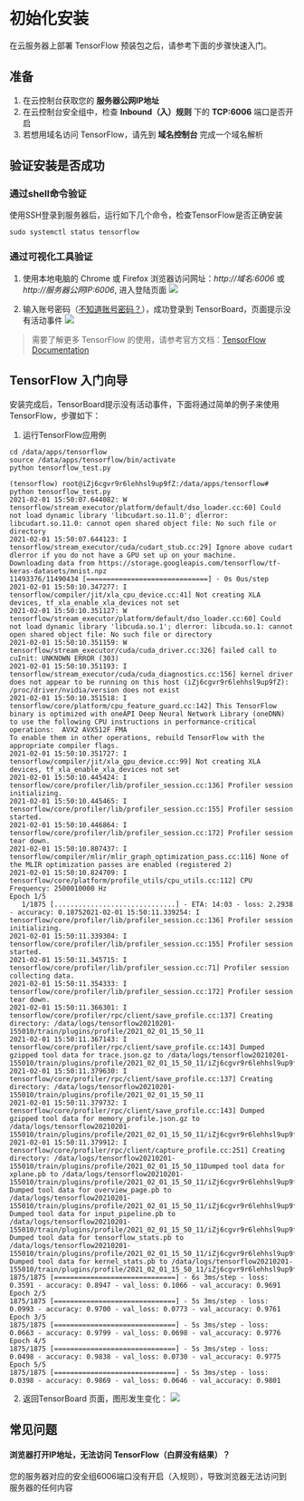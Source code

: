 # 初始化安装

在云服务器上部署 TensorFlow 预装包之后，请参考下面的步骤快速入门。

## 准备

1. 在云控制台获取您的 **服务器公网IP地址** 
2. 在云控制台安全组中，检查 **Inbound（入）规则** 下的 **TCP:6006** 端口是否开启
3. 若想用域名访问 TensorFlow，请先到 **域名控制台** 完成一个域名解析

## 验证安装是否成功

### 通过shell命令验证

使用SSH登录到服务器后，运行如下几个命令，检查TensorFlow是否正确安装
```
sudo systemctl status tensorflow
```

### 通过可视化工具验证
1. 使用本地电脑的 Chrome 或 Firefox 浏览器访问网址：*http://域名:6006* 或 *http://服务器公网IP:6006*, 进入登陆页面
   ![](https://libs.websoft9.com/Websoft9/DocsPicture/zh/tensorflow/tensorflow-loginonly-websoft9.png)

2. 输入账号密码（[不知道账号密码？](/zh/stack-accounts.md#rocketmq)），成功登录到 TensorBoard，页面提示没有活动事件
   ![](https://libs.websoft9.com/Websoft9/DocsPicture/zh/tensorflow/tensorflow-board-websoft9.png)

> 需要了解更多 TensorFlow 的使用，请参考官方文档：[TensorFlow Documentation](https://www.tensorflow.org/install)

## TensorFlow 入门向导

安装完成后，TensorBoard提示没有活动事件，下面将通过简单的例子来使用TensorFlow，步骤如下：
1. 运行TensorFlow应用例
```
cd /data/apps/tensorflow
source /data/apps/tensorflow/bin/activate
python tensorflow_test.py

(tensorflow) root@iZj6cgvr9r6lehhsl9up9fZ:/data/apps/tensorflow# python tensorflow_test.py
2021-02-01 15:50:07.644082: W tensorflow/stream_executor/platform/default/dso_loader.cc:60] Could not load dynamic library 'libcudart.so.11.0'; dlerror: libcudart.so.11.0: cannot open shared object file: No such file or directory
2021-02-01 15:50:07.644123: I tensorflow/stream_executor/cuda/cudart_stub.cc:29] Ignore above cudart dlerror if you do not have a GPU set up on your machine.
Downloading data from https://storage.googleapis.com/tensorflow/tf-keras-datasets/mnist.npz
11493376/11490434 [==============================] - 0s 0us/step
2021-02-01 15:50:10.347277: I tensorflow/compiler/jit/xla_cpu_device.cc:41] Not creating XLA devices, tf_xla_enable_xla_devices not set
2021-02-01 15:50:10.351127: W tensorflow/stream_executor/platform/default/dso_loader.cc:60] Could not load dynamic library 'libcuda.so.1'; dlerror: libcuda.so.1: cannot open shared object file: No such file or directory
2021-02-01 15:50:10.351159: W tensorflow/stream_executor/cuda/cuda_driver.cc:326] failed call to cuInit: UNKNOWN ERROR (303)
2021-02-01 15:50:10.351193: I tensorflow/stream_executor/cuda/cuda_diagnostics.cc:156] kernel driver does not appear to be running on this host (iZj6cgvr9r6lehhsl9up9fZ): /proc/driver/nvidia/version does not exist
2021-02-01 15:50:10.351518: I tensorflow/core/platform/cpu_feature_guard.cc:142] This TensorFlow binary is optimized with oneAPI Deep Neural Network Library (oneDNN) to use the following CPU instructions in performance-critical operations:  AVX2 AVX512F FMA
To enable them in other operations, rebuild TensorFlow with the appropriate compiler flags.
2021-02-01 15:50:10.351727: I tensorflow/compiler/jit/xla_gpu_device.cc:99] Not creating XLA devices, tf_xla_enable_xla_devices not set
2021-02-01 15:50:10.445424: I tensorflow/core/profiler/lib/profiler_session.cc:136] Profiler session initializing.
2021-02-01 15:50:10.445465: I tensorflow/core/profiler/lib/profiler_session.cc:155] Profiler session started.
2021-02-01 15:50:10.446864: I tensorflow/core/profiler/lib/profiler_session.cc:172] Profiler session tear down.
2021-02-01 15:50:10.807437: I tensorflow/compiler/mlir/mlir_graph_optimization_pass.cc:116] None of the MLIR optimization passes are enabled (registered 2)
2021-02-01 15:50:10.824709: I tensorflow/core/platform/profile_utils/cpu_utils.cc:112] CPU Frequency: 2500010000 Hz
Epoch 1/5
   1/1875 [..............................] - ETA: 14:03 - loss: 2.2938 - accuracy: 0.18752021-02-01 15:50:11.339254: I tensorflow/core/profiler/lib/profiler_session.cc:136] Profiler session initializing.
2021-02-01 15:50:11.339304: I tensorflow/core/profiler/lib/profiler_session.cc:155] Profiler session started.
2021-02-01 15:50:11.345715: I tensorflow/core/profiler/lib/profiler_session.cc:71] Profiler session collecting data.
2021-02-01 15:50:11.354333: I tensorflow/core/profiler/lib/profiler_session.cc:172] Profiler session tear down.
2021-02-01 15:50:11.366301: I tensorflow/core/profiler/rpc/client/save_profile.cc:137] Creating directory: /data/logs/tensorflow20210201-155010/train/plugins/profile/2021_02_01_15_50_11
2021-02-01 15:50:11.367143: I tensorflow/core/profiler/rpc/client/save_profile.cc:143] Dumped gzipped tool data for trace.json.gz to /data/logs/tensorflow20210201-155010/train/plugins/profile/2021_02_01_15_50_11/iZj6cgvr9r6lehhsl9up9fZ.trace.json.gz
2021-02-01 15:50:11.379630: I tensorflow/core/profiler/rpc/client/save_profile.cc:137] Creating directory: /data/logs/tensorflow20210201-155010/train/plugins/profile/2021_02_01_15_50_11
2021-02-01 15:50:11.379732: I tensorflow/core/profiler/rpc/client/save_profile.cc:143] Dumped gzipped tool data for memory_profile.json.gz to /data/logs/tensorflow20210201-155010/train/plugins/profile/2021_02_01_15_50_11/iZj6cgvr9r6lehhsl9up9fZ.memory_profile.json.gz
2021-02-01 15:50:11.379912: I tensorflow/core/profiler/rpc/client/capture_profile.cc:251] Creating directory: /data/logs/tensorflow20210201-155010/train/plugins/profile/2021_02_01_15_50_11Dumped tool data for xplane.pb to /data/logs/tensorflow20210201-155010/train/plugins/profile/2021_02_01_15_50_11/iZj6cgvr9r6lehhsl9up9fZ.xplane.pb
Dumped tool data for overview_page.pb to /data/logs/tensorflow20210201-155010/train/plugins/profile/2021_02_01_15_50_11/iZj6cgvr9r6lehhsl9up9fZ.overview_page.pb
Dumped tool data for input_pipeline.pb to /data/logs/tensorflow20210201-155010/train/plugins/profile/2021_02_01_15_50_11/iZj6cgvr9r6lehhsl9up9fZ.input_pipeline.pb
Dumped tool data for tensorflow_stats.pb to /data/logs/tensorflow20210201-155010/train/plugins/profile/2021_02_01_15_50_11/iZj6cgvr9r6lehhsl9up9fZ.tensorflow_stats.pb
Dumped tool data for kernel_stats.pb to /data/logs/tensorflow20210201-155010/train/plugins/profile/2021_02_01_15_50_11/iZj6cgvr9r6lehhsl9up9fZ.kernel_stats.pb
1875/1875 [==============================] - 6s 3ms/step - loss: 0.3591 - accuracy: 0.8947 - val_loss: 0.1066 - val_accuracy: 0.9691
Epoch 2/5
1875/1875 [==============================] - 5s 3ms/step - loss: 0.0993 - accuracy: 0.9700 - val_loss: 0.0773 - val_accuracy: 0.9761
Epoch 3/5
1875/1875 [==============================] - 5s 3ms/step - loss: 0.0663 - accuracy: 0.9799 - val_loss: 0.0698 - val_accuracy: 0.9776
Epoch 4/5
1875/1875 [==============================] - 5s 3ms/step - loss: 0.0498 - accuracy: 0.9838 - val_loss: 0.0730 - val_accuracy: 0.9775
Epoch 5/5
1875/1875 [==============================] - 5s 3ms/step - loss: 0.0398 - accuracy: 0.9869 - val_loss: 0.0646 - val_accuracy: 0.9801
```
2. 返回TensorBoard 页面，图形发生变化：
 ![](https://libs.websoft9.com/Websoft9/DocsPicture/zh/rocketmq/rocketmq-sampletest-websoft9.png)

## 常见问题

#### 浏览器打开IP地址，无法访问 TensorFlow（白屏没有结果）？

您的服务器对应的安全组6006端口没有开启（入规则），导致浏览器无法访问到服务器的任何内容